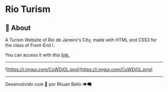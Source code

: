 # Rio Turism

## 📖 About

A Turism Website of Rio de Janeiro's City, made with HTML and CSS3 for the class of Front-End I.

You can access it with this [link.](https://rioturism.vercel.app/)

---

![https://i.imgur.com/CuWDjOL.png](https://i.imgur.com/CuWDjOL.png)

---

Desenvolvido com 💛 por Rhuan Bello 👁️‍🗨️
